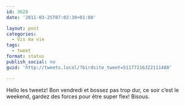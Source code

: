 ```yaml
---
id: 3628
date: '2011-03-25T07:02:30+01:00'

layout: post
categories:
  - Vis ma vie
tags:
  - tweet
format: status
publish_social: no
guid: 'http://tweets.local/?birdsite_tweet=51177116322111488'

---
```


Hello les tweetz! Bon vendredi et bossez pas trop dur, ce soir c’est le weekend, gardez des forces pour être super flex! Bisous.